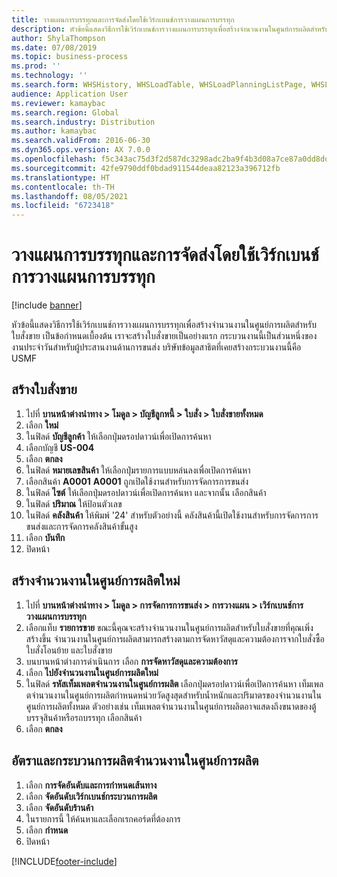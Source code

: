 ```yaml
---
title: วางแผนการบรรทุกและการจัดส่งโดยใช้เวิร์กเบนช์การวางแผนการบรรทุก
description: หัวข้อนี้แสดงวิธีการใช้เวิร์กเบนช์การวางแผนการบรรทุกเพื่อสร้างจำนวนงานในศูนย์การผลิตสำหรับใบสั่งขาย
author: ShylaThompson
ms.date: 07/08/2019
ms.topic: business-process
ms.prod: ''
ms.technology: ''
ms.search.form: WHSHistory, WHSLoadTable, WHSLoadPlanningListPage, WHSLoadPlanningWorkbench
audience: Application User
ms.reviewer: kamaybac
ms.search.region: Global
ms.search.industry: Distribution
ms.author: kamaybac
ms.search.validFrom: 2016-06-30
ms.dyn365.ops.version: AX 7.0.0
ms.openlocfilehash: f5c343ac75d3f2d587dc3298adc2ba9f4b3d08a7ce87a0dd8dd0791cf4d4e050
ms.sourcegitcommit: 42fe9790ddf0bdad911544deaa82123a396712fb
ms.translationtype: HT
ms.contentlocale: th-TH
ms.lasthandoff: 08/05/2021
ms.locfileid: "6723418"
---
```

# <a name="plan-loads-and-shipments-using-the-load-planning-workbench"></a>วางแผนการบรรทุกและการจัดส่งโดยใช้เวิร์กเบนช์การวางแผนการบรรทุก

[!include [banner](../../includes/banner.md)]

หัวข้อนี้แสดงวิธีการใช้เวิร์กเบนช์การวางแผนการบรรทุกเพื่อสร้างจำนวนงานในศูนย์การผลิตสำหรับใบสั่งขาย เป็นข้อกำหนดเบื้องต้น เราจะสร้างใบสั่งขายเป็นอย่างแรก กระบวนงานนี้เป็นส่วนหนึ่งของงานประจำวันสำหรับผู้ประสานงานด้านการขนส่ง บริษัทข้อมูลสาธิตที่เคยสร้างกระบวนงานนี้คือ USMF


## <a name="create-a-sales-order"></a>สร้างใบสั่งขาย
1. ไปที่ **บานหน้าต่างนำทาง > โมดูล > บัญชีลูกหนี้ > ใบสั่ง > ใบสั่งขายทั้งหมด**
2. เลือก **ใหม่**
3. ในฟิลด์ **บัญชีลูกค้า** ให้เลือกปุ่มดรอปดาวน์เพื่อเปิดการค้นหา
4. เลือกบัญชี **US-004**
5. เลือก **ตกลง**
6. ในฟิลด์ **หมายเลขสินค้า** ให้เลือกปุ่มรายการแบบหล่นลงเพื่อเปิดการค้นหา
7. เลือกสินค้า **A0001** **A0001** ถูกเปิดใช้งานสำหรับการจัดการการขนส่ง  
8. ในฟิลด์ **ไซต์** ให้เลือกปุ่มดรอปดาวน์เพื่อเปิดการค้นหา และจากนั้น เลือกสินค้า
9. ในฟิลด์ **ปริมาณ** ให้ป้อนตัวเลข
10. ในฟิลด์ **คลังสินค้า** ให้พิมพ์ '24' สำหรับตัวอย่างนี้ คลังสินค้านี้เปิดใช้งานสำหรับการจัดการการขนส่งและการจัดการคลังสินค้าขั้นสูง  
11. เลือก **บันทึก**
12. ปิดหน้า

## <a name="create-a-new-load"></a>สร้างจำนวนงานในศูนย์การผลิตใหม่
1. ไปที่ **บานหน้าต่างนำทาง > โมดูล > การจัดการการขนส่ง > การวางแผน > เวิร์กเบนช์การวางแผนการบรรทุก**
2. เลือกแท็บ **รายการขาย** ขณะนี้คุณจะสร้างจำนวนงานในศูนย์การผลิตสำหรับใบสั่งขายที่คุณเพิ่งสร้างขึ้น จำนวนงานในศูนย์การผลิตสามารถสร้างตามการจัดหาวัสดุและความต้องการจากใบสั่งซื้อ ใบสั่งโอนย้าย และใบสั่งขาย  
3. บนบานหน้าต่างการดำเนินการ เลือก **การจัดหาวัสดุและความต้องการ**
4. เลือก **ไปยังจำนวนงานในศูนย์การผลิตใหม่**
5. ในฟิลด์ **รหัสเท็มเพลตจำนวนงานในศูนย์การผลิต** เลือกปุ่มดรอปดาวน์เพื่อเปิดการค้นหา เท็มเพลตจำนวนงานในศูนย์การผลิตกำหนดหน่วยวัดสูงสุดสำหรับน้ำหนักและปริมาตรของจำนวนงานในศูนย์การผลิตทั้งหมด ตัวอย่างเช่น เท็มเพลตจำนวนงานในศูนย์การผลิตอาจแสดงถึงขนาดของตู้บรรจุสินค้าหรือรถบรรทุก เลือกสินค้า
6. เลือก **ตกลง**

## <a name="rate-and-route-the-load"></a>อัตราและกระบวนการผลิตจำนวนงานในศูนย์การผลิต
1. เลือก **การจัดอันดับและการกำหนดเส้นทาง**
2. เลือก **จัดอันดับเวิร์กเบนช์กระบวนการผลิต**
3. เลือก **จัดอันดับร้านค้า**
4. ในรายการนี้ ให้ค้นหาและเลือกเรกคอร์ดที่ต้องการ
5. เลือก **กำหนด**
6. ปิดหน้า



[!INCLUDE[footer-include](../../../includes/footer-banner.md)]